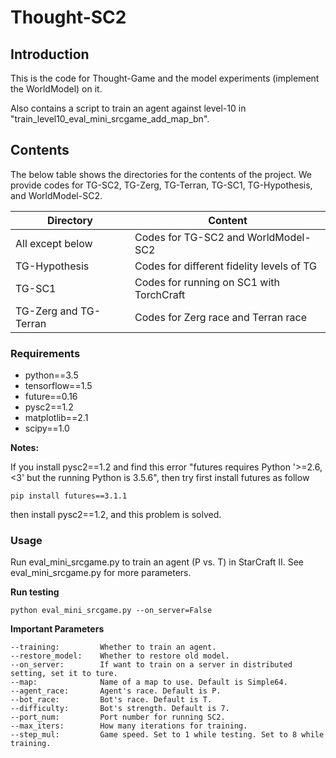 # Thought-SC2

## Introduction

This is the code for Thought-Game and the model experiments (implement the WorldModel) on it. 

Also contains a script to train an agent against level-10 in "train_level10_eval_mini_srcgame_add_map_bn".

## Contents

The below table shows the directories for the contents of the project. We provide codes for TG-SC2, TG-Zerg, TG-Terran, TG-SC1, TG-Hypothesis, and WorldModel-SC2. 

Directory | Content
------------ | -------------
All except below | Codes for TG-SC2 and WorldModel-SC2
TG-Hypothesis | Codes for different fidelity levels of TG
TG-SC1 | Codes for running on SC1 with TorchCraft
TG-Zerg and TG-Terran | Codes for Zerg race and Terran race

### Requirements
- python==3.5
- tensorflow==1.5
- future==0.16
- pysc2==1.2
- matplotlib==2.1
- scipy==1.0

**Notes:**

If you install pysc2==1.2 and find this error "futures requires Python '>=2.6, <3' but the running Python is 3.5.6", then try first install futures as follow
```
pip install futures==3.1.1
```
then install pysc2==1.2, and this problem is solved.

### Usage
Run eval_mini_srcgame.py to train an agent (P vs. T) in StarCraft II. See eval_mini_srcgame.py for more parameters. 

**Run testing**
```
python eval_mini_srcgame.py --on_server=False 
```

**Important Parameters**
```
--training:         Whether to train an agent.
--restore_model:    Whether to restore old model.
--on_server:        If want to train on a server in distributed setting, set it to ture.
--map:              Name of a map to use. Default is Simple64.
--agent_race:       Agent's race. Default is P.
--bot_race:         Bot's race. Default is T.
--difficulty:       Bot's strength. Default is 7.
--port_num:         Port number for running SC2.
--max_iters:        How many iterations for training.
--step_mul:         Game speed. Set to 1 while testing. Set to 8 while training.
```






